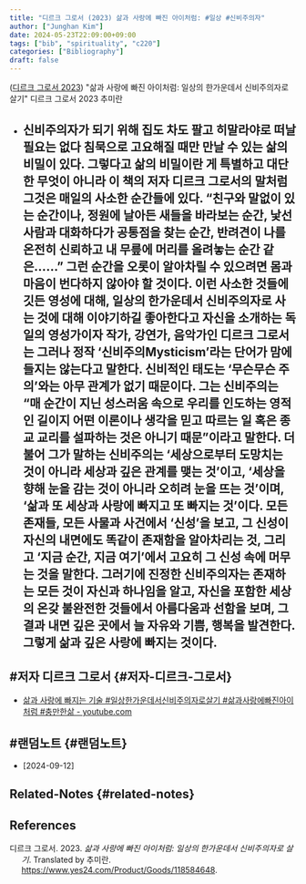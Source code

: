 ```yaml
---
title: "디르크 그로서 (2023) 삶과 사랑에 빠진 아이처럼: #일상 #신비주의자"
author: ["Junghan Kim"]
date: 2024-05-23T22:09:00+09:00
tags: ["bib", "spirituality", "c220"]
categories: ["Bibliography"]
draft: false
---
```


(<a href="#citeproc_bib_item_1">디르크 그로서 2023</a>) "삶과 사랑에 빠진 아이처럼: 일상의 한가운데서 신비주의자로 살기" 디르크 그로서 2023 추미란

-   신비주의자가 되기 위해 집도 차도 팔고 히말라야로 떠날 필요는 없다 침묵으로 고요해질 때만 만날 수 있는 삶의 비밀이 있다. 그렇다고 삶의 비밀이란 게 특별하고 대단한 무엇이 아니라 이 책의 저자 디르크 그로서의 말처럼 그것은 매일의 사소한 순간들에 있다. “친구와 말없이 있는 순간이나, 정원에 날아든 새들을 바라보는 순간, 낯선 사람과 대화하다가 공통점을 찾는 순간, 반려견이 나를 온전히 신뢰하고 내 무릎에 머리를 올려놓는 순간 같은……” 그런 순간을 오롯이 알아차릴 수 있으려면 몸과 마음이 번다하지 않아야 할 것이다. 이런 사소한 것들에 깃든 영성에 대해, 일상의 한가운데서 신비주의자로 사는 것에 대해 이야기하길 좋아한다고 자신을 소개하는 독일의 영성가이자 작가, 강연가, 음악가인 디르크 그로서는 그러나 정작 ‘신비주의Mysticism’라는 단어가 맘에 들지는 않는다고 말한다. 신비적인 태도는 ‘무슨무슨 주의’와는 아무 관계가 없기 때문이다. 그는 신비주의는 “매 순간이 지닌 성스러움 속으로 우리를 인도하는 영적인 길이지 어떤 이론이나 생각을 믿고 따르는 일 혹은 종교 교리를 설파하는 것은 아니기 때문”이라고 말한다. 더불어 그가 말하는 신비주의는 ‘세상으로부터 도망치는 것이 아니라 세상과 깊은 관계를 맺는 것’이고, ‘세상을 향해 눈을 감는 것이 아니라 오히려 눈을 뜨는 것’이며, ‘삶과 또 세상과 사랑에 빠지고 또 빠지는 것’이다. 모든 존재들, 모든 사물과 사건에서 ‘신성’을 보고, 그 신성이 자신의 내면에도 똑같이 존재함을 알아차리는 것, 그리고 ‘지금 순간, 지금 여기’에서 고요히 그 신성 속에 머무는 것을 말한다. 그러기에 진정한 신비주의자는 존재하는 모든 것이 자신과 하나임을 알고, 자신을 포함한 세상의 온갖 불완전한 것들에서 아름다움과 선함을 보며, 그 결과 내면 깊은 곳에서 늘 자유와 기쁨, 행복을 발견한다. 그렇게 삶과 깊은 사랑에 빠지는 것이다.
    -


## #저자 디르크 그로서 {#저자-디르크-그로서}

-   [삶과 사랑에 빠지는 기술 #일상한가운데서신비주의자로살기 #삶과사랑에빠진아이처럼 #충만한삶 - youtube.com](https://www.youtube.com/watch?v=AXRgPjiMU0o)


## #랜덤노트 {#랜덤노트}

-   [2024-09-12]


## Related-Notes {#related-notes}

## References

<style>.csl-entry{text-indent: -1.5em; margin-left: 1.5em;}</style><div class="csl-bib-body">
  <div class="csl-entry"><a id="citeproc_bib_item_1"></a>디르크 그로서. 2023. <i>삶과 사랑에 빠진 아이처럼: 일상의 한가운데서 신비주의자로 살기</i>. Translated by 추미란. <a href="https://www.yes24.com/Product/Goods/118584648">https://www.yes24.com/Product/Goods/118584648</a>.</div>
</div>
